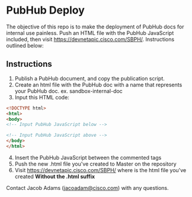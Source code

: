 # PubHub Deploy 

The objective of this repo is to make the deployment of PubHub docs for internal use painless. Push an HTML file with the PubHub JavaScript included, then visit https://devnetapic.cisco.com/SBPH/<name>. Instructions outlined below: 

## Instructions

1. Publish a PubHub document, and copy the publication script. 
2. Create an html file with the PubHub doc with a name that represents your PubHub doc. ex. sandbox-internal-doc
3. Input this HTML code: 

``` html
<!DOCTYPE html>
<html>
<body>
<!-- Input PubHub JavaScript below -->

<!-- Input PubHub JavaScript above -->
</body>
</html>
```

4. Insert the PubHub JavaScript between the commented tags
5. Push the new .html file you've created to Master on the repository
6. Visit https://devnetapic.cisco.com/SBPH/<name> where <name> is the html file you've created **Without the .html suffix**

Contact Jacob Adams (jacoadam@cisco.com) with any questions. 

